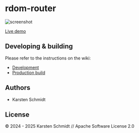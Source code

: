 # rdom-router

![screenshot](https://raw.githubusercontent.com/thi-ng/umbrella/develop/assets/examples/rdom-router.jpg)

[Live demo](http://demo.thi.ng/umbrella/rdom-router/)

## Developing & building

Please refer to the instructions on the wiki:

- [Development](https://github.com/thi-ng/umbrella/wiki/Development-mode-for-examples-using-thi.ng-meta%E2%80%90css)
- [Production build](https://github.com/thi-ng/umbrella/wiki/Example-build-instructions)

## Authors

- Karsten Schmidt

## License

&copy; 2024 - 2025 Karsten Schmidt // Apache Software License 2.0
